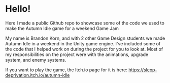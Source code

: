 # Hello!

Here I made a public Github repo to showcase some of the code we used to make the Autumn Idle game for a weekend Game Jam

My name is Brandon Korn, and with 2 other Game Design students we made Autumn Idle in a weekend in the Unity game engine. 
I've included some of the code that I helped work on during the project for you to look at. 
Most of my responsibilities on the project were with the animations, upgrade system, and enemy systems. 

If you want to play the game, the Itch.io page for it is here:
https://sleop-deprivation.itch.io/autumn-idle
